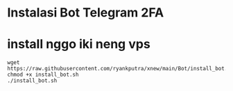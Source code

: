 # Instalasi Bot Telegram 2FA

# install nggo iki neng vps
<pre><code>wget https://raw.githubusercontent.com/ryankputra/xnew/main/Bot/install_bot.sh
chmod +x install_bot.sh
./install_bot.sh
</code></pre>
